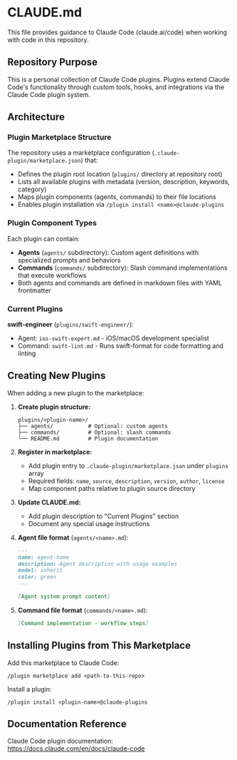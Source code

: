 # CLAUDE.md

This file provides guidance to Claude Code (claude.ai/code) when working with code in this repository.

## Repository Purpose

This is a personal collection of Claude Code plugins. Plugins extend Claude Code's functionality through custom tools, hooks, and integrations via the Claude Code plugin system.

## Architecture

### Plugin Marketplace Structure

The repository uses a marketplace configuration (`.claude-plugin/marketplace.json`) that:
- Defines the plugin root location (`plugins/` directory at repository root)
- Lists all available plugins with metadata (version, description, keywords, category)
- Maps plugin components (agents, commands) to their file locations
- Enables plugin installation via `/plugin install <name>@claude-plugins`

### Plugin Component Types

Each plugin can contain:
- **Agents** (`agents/` subdirectory): Custom agent definitions with specialized prompts and behaviors
- **Commands** (`commands/` subdirectory): Slash command implementations that execute workflows
- Both agents and commands are defined in markdown files with YAML frontmatter

### Current Plugins

**swift-engineer** (`plugins/swift-engineer/`):
- Agent: `ios-swift-expert.md` - iOS/macOS development specialist
- Command: `swift-lint.md` - Runs swift-format for code formatting and linting

## Creating New Plugins

When adding a new plugin to the marketplace:

1. **Create plugin structure:**
   ```
   plugins/<plugin-name>/
   ├── agents/           # Optional: custom agents
   ├── commands/         # Optional: slash commands
   └── README.md         # Plugin documentation
   ```

2. **Register in marketplace:**
   - Add plugin entry to `.claude-plugin/marketplace.json` under `plugins` array
   - Required fields: `name`, `source`, `description`, `version`, `author`, `license`
   - Map component paths relative to plugin source directory

3. **Update CLAUDE.md:**
   - Add plugin description to "Current Plugins" section
   - Document any special usage instructions

4. **Agent file format** (`agents/<name>.md`):
   ```markdown
   ---
   name: agent-name
   description: Agent description with usage examples
   model: inherit
   color: green
   ---

   [Agent system prompt content]
   ```

5. **Command file format** (`commands/<name>.md`):
   ```markdown
   [Command implementation - workflow steps]
   ```

## Installing Plugins from This Marketplace

Add this marketplace to Claude Code:
```
/plugin marketplace add <path-to-this-repo>
```

Install a plugin:
```
/plugin install <plugin-name>@claude-plugins
```

## Documentation Reference

Claude Code plugin documentation: https://docs.claude.com/en/docs/claude-code

